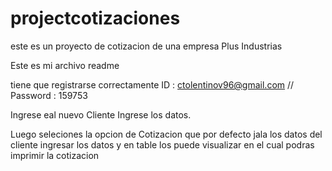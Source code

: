 # projectcotizaciones
este es un proyecto de cotizacion de una empresa Plus Industrias


Este es mi archivo readme

tiene que registrarse correctamente ID : ctolentinov96@gmail.com // Password :  159753

Ingrese eal nuevo Cliente
Ingrese los datos.

Luego seleciones la opcion de Cotizacion
que por defecto jala los  datos del cliente ingresar los datos  y en table los puede visualizar 
 en el cual podras imprimir la cotizacion
